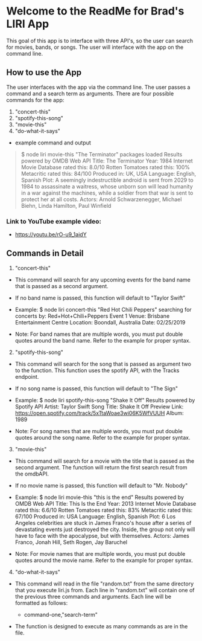 # Welcome to the ReadMe for Brad's LIRI App
This goal of this app is to interface with three API's, so the user can search for movies, bands, or songs. The user will interface with the app on the command line.

## How to use the App
The user interfaces with the app via the command line. The user passes a command and a search term as arguments. There are four possible commands for the app: 

1. "concert-this"
2. "spotify-this-song"
3. "movie-this"
4. "do-what-it-says"

  * example command and output
  >$ node liri movie-this "The Terminator"
  >  packages loaded
  >  Results powered by OMDB Web API
  >  Title: The Terminator
  >  Year: 1984
  >  Internet Movie Database rated this: 8.0/10
  >  Rotten Tomatoes rated this: 100%
  >  Metacritic rated this: 84/100
  >  Produced in: UK, USA
  >  Language: English, Spanish
  >  Plot: A seemingly indestructible android is sent from 2029 to 1984 to assassinate a waitress, whose unborn son will lead humanity in a war against the machines, while a soldier from that war is sent to protect her at all costs.
  >  Actors: Arnold Schwarzenegger, Michael Biehn, Linda Hamilton, Paul Winfield

### Link to YouTube example video:
  * https://youtu.be/rO-u9_1aidY

## Commands in Detail

1. "concert-this"
  * This command will search for any upcoming events for the band name that is passed as a second argument. 

  * If no band name is passed, this function will default to "Taylor Swift"

  * Example: 
  $ node liri concert-this "Red Hot Chili Peppers"
  searching for concerts by: Red+Hot+Chili+Peppers
  Event 1
  Venue: Brisbane Entertainment Centre
  Location: Boondall, Australia
  Date: 02/25/2019

  * Note: For band names that are multiple words, you must put double quotes around the band name. Refer to the example for proper syntax.

2. "spotify-this-song"
  * This command will search for the song that is passed as argument two to the function. This function uses the spotify API, with the Tracks endpoint.

  * If no song name is passed, this function will default to "The Sign"

  * Example: 
  $ node liri spotify-this-song "Shake It Off"
  Results powered by Spotify API
  Artist: Taylor Swift
  Song Title: Shake It Off
  Preview Link: https://open.spotify.com/track/5xTtaWoae3wi06K5WfVUUH
  Album: 1989

  * Note: For song names that are multiple words, you must put double quotes around the song name. Refer to the example for proper syntax.

3. "movie-this"
  * This command will search for a movie with the title that is passed as the second argument. The function will return the first search result from the omdbAPI.

  * If no movie name is passed, this function will default to "Mr. Nobody"

  * Example: 
  $ node liri movie-this "this is the end"
  Results powered by OMDB Web API
  Title: This Is the End
  Year: 2013
  Internet Movie Database rated this: 6.6/10
  Rotten Tomatoes rated this: 83%
  Metacritic rated this: 67/100
  Produced in: USA
  Language: English, Spanish
  Plot: 6 Los Angeles celebrities are stuck in James Franco's house after a series of devastating events just destroyed the city. Inside, the group not only will have to face with the apocalypse, but with themselves.
  Actors: James Franco, Jonah Hill, Seth Rogen, Jay Baruchel

  * Note: For movie names that are multiple words, you must put double quotes around the movie name. Refer to the example for proper syntax.

4. "do-what-it-says"
  * This command will read in the file "random.txt" from the same directory that you execute liri.js from. Each line in "random.txt" will contain one of the previous three commands and arguments. Each line will be formatted as follows:
    * command-one,"search-term"

  * The function is designed to execute as many commands as are in the file.





